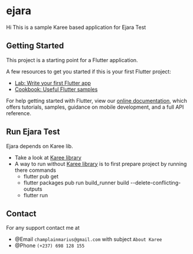 # ejara

Hi This is a sample Karee based application for Ejara Test

## Getting Started

This project is a starting point for a Flutter application.

A few resources to get you started if this is your first Flutter project:

- [Lab: Write your first Flutter app](https://flutter.dev/docs/get-started/codelab)
- [Cookbook: Useful Flutter samples](https://flutter.dev/docs/cookbook)

For help getting started with Flutter, view our
[online documentation](https://flutter.dev/docs), which offers tutorials,
samples, guidance on mobile development, and a full API reference.


## Run Ejara Test

Ejara depends on Karee lib.

 - Take a look at [Karee library](https://github.com/ChamplainLeCode/karee)
 - A way to run without [Karee library](https://github.com/ChamplainLeCode/karee) is to first prepare project by running there commands
   - flutter pub get
   - flutter packages pub run build_runner build --delete-conflicting-outputs
   - flutter run

## Contact

For any support contact me at

- @Email `champlainmarius@gmail.com` with subject `About Karee`
- @Phone `(+237) 698 128 155`
